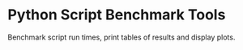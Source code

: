 # Python Script Benchmark Tools

Benchmark script run times, print tables of results and display plots.
